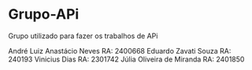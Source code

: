 # Grupo-APi
Grupo utilizado para fazer os trabalhos de APi

André Luiz Anastácio Neves RA: 2400668 Eduardo Zavati Souza RA: 240193 Vinicius Dias  RA: 2301742 Júlia Oliveira de Miranda RA: 2401850